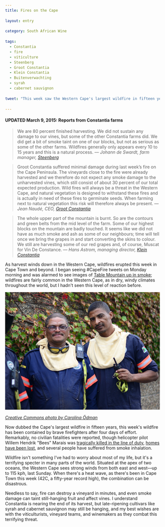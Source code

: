 ```yaml
---
title: Fires on the Cape

layout: entry

category: South African Wine

tags:
  - Constantia
  - fire
  - viticulture
  - Steenberg
  - Groot Constantia
  - Klein Constantia
  - Buitenverwachting
  - syrah
  - cabernet sauvignon

tweet: "This week saw the Western Cape's largest wildfire in fifteen years. #CapeFire"

---
```


#### UPDATED March 9, 2015: Reports from Constantia farms

> We are 80 percent finished harvesting. We did not sustain any damage to our vines, but some of the other Constantia farms did. We did get a bit of smoke taint on one of our blocks, but not as serious as some of the other farms. Wildfires generally only appears every 10 to 15 years and this is a natural process. –– *Johann de Swardt, farm manager, [Steenberg](http://www.steenbergfarm.com)*

> Groot Constantia suffered minimal damage during last week’s fire on the Cape Peninsula. The vineyards close to the fire were already harvested and we therefore do not expect any smoke damage to the unharvested vines, which still consist of about 30 percent of our total expected production. Wild fires will always be a threat in the Western Cape, and natural vegetation is designed to withstand these fires and is actually in need of these fires to germinate seeds. When farming next to natural vegetation this risk will therefore always be present. –– *Jean Naudé, CEO, [Groot Constantia](http://www.grootconstantia.co.za)*

> The whole upper part of the mountain is burnt. So are the contours and green belts from the mid level of the farm. Some of our highest blocks on the mountain are badly touched. It seems like we did not have as much smoke and ash as some of our neighbours; time will tell once we bring the grapes in and start converting the skins to colour. We still are harvesting some of our red grapes and, of course, Muscat for Vin De Constance. –– *Hans Astrom, managing director, [Klein Constantia](http://www.kleinconstantia.com)*

As harvest winds down in the Western Cape, wildfires erupted this week in Cape Town and beyond. I began seeing #CapeFire tweets on Monday morning and was alarmed to see images of [Table Mountain up in smoke](http://www.aljazeera.com/news/2015/03/table-mountain-catches-fire-150305094045913.html); wildfires are fairly common in the Western Cape, as in dry, windy climates throughout the world, but I hadn't seen this level of reaction before.

![Firefighters in Cape Town](/photos/capefire.jpg "Photo by Carolina Odman")


[*Creative Commons photo by Carolina Ödman*](https://www.flickr.com/photos/carolune/16520850827/in/photolist-raTFnD-raTyBz-ru6fzp-rcCNpW-qxprZV-rcwQQs-rcvANm-rtY1K5-ru5TxV-qxctAf-qxbYCL-raS3ta-ru5Psm-rrTsGG-raRzNg-rrSVF3-ru48Yx-rcABqq-qxauhE-rrRHLd-ru9nic-raPEo2-qx9gD5-rrQPc5-ru1PFe-ru1xCH-rrQ2S7-raN4nx-rcwhL7-raLXia-rcvKpb-rcu3Dd-rtVNqD-rcsXtY-qxetYz-rcs9eY-rcqLUd-rrHg9w-qx1gdb-rtTabx-qxcWUT-rcpVGW-rcxe96-rtSEmZ-rrGavE-rtSmDK-rcq5oA-rrFRs5-rtYtSK-rcp155)

Now dubbed the Cape's largest wildfire in fifteen years, this week's wildfire has been contained by brave firefighters after four days of effort. Remarkably, no civilian fatalities were reported, though helicopter pilot Willem Hendrik "Bees" Marais was [tragically killed in the line of duty](http://www.enca.com/south-africa/tributes-pour-hero-pilot?utm_content=buffer37886&utm_medium=social&utm_source=twitter.com&utm_campaign=buffer), [homes have been lost](http://www.iol.co.za/news/south-africa/western-cape/pensioners-lose-everything-in-cape-fire-1.1827026#.VPycNELZqS0), and several people have suffered from smoke inhalation. 

Wildfire isn't something I've had to worry about most of my life, but it's a terrifying specter in many parts of the world. 
Situated at the apex of two oceans, the Western Cape sees strong winds from both east and west––up to 115 kph, last Sunday. When there's a heat wave, as there's been in Cape Town this week (42C, a fifty-year record high), the combination can be disastrous. 

Needless to say, fire can destroy a vineyard in minutes, and even smoke damage can taint still-hanging fruit and affect vines. I understand Constantia is nearing the end of its harvest, but late-ripening cultivars like syrah and cabernet sauvignon may still be hanging, and my best wishes are with the viticulturists, vineyard teams, and winemakers as they combat this terrifying threat. 



